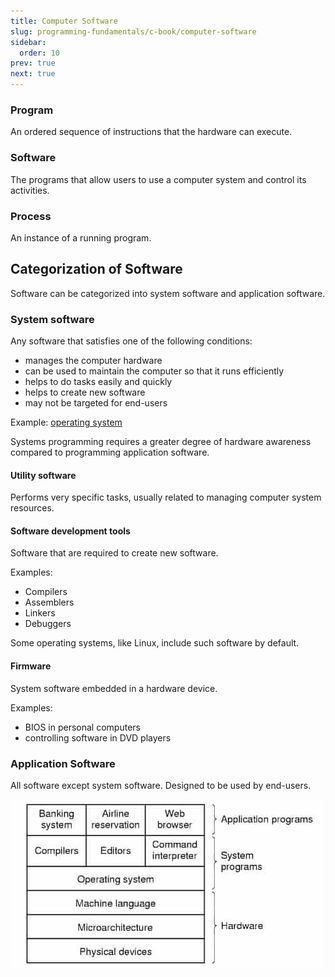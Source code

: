 ```yaml
---
title: Computer Software
slug: programming-fundamentals/c-book/computer-software
sidebar:
  order: 10
prev: true
next: true
---
```


### Program

An ordered sequence of instructions that the hardware can execute.

### Software

The programs that allow users to use a computer system and control its
activities.

### Process

An instance of a running program.

## Categorization of Software

Software can be categorized into system software and application software.

### System software

Any software that satisfies one of the following conditions:

- manages the computer hardware
- can be used to maintain the computer so that it runs efficiently
- helps to do tasks easily and quickly
- helps to create new software
- may not be targeted for end-users

Example: [operating system](/programming-fundamentals/c-book/operating-system)

Systems programming requires a greater degree of hardware awareness compared to
programming application software.

#### Utility software

Performs very specific tasks, usually related to managing computer system
resources.

#### Software development tools

Software that are required to create new software.

Examples:

- Compilers
- Assemblers
- Linkers
- Debuggers

Some operating systems, like Linux, include such software by default.

#### Firmware

System software embedded in a hardware device.

Examples:

- BIOS in personal computers
- controlling software in DVD players

### Application Software

All software except system software. Designed to be used by end-users.

![Systems & Application software](./images/systems-and-application-software.jpg)
